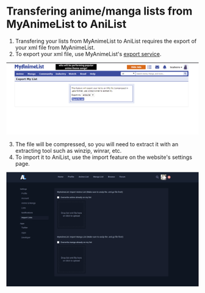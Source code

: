 # Transfering anime/manga lists from MyAnimeList to AniList

1) Transfering your lists from MyAnimeList to AniList requires the export of your xml file from MyAnimeList. <br>
2) To export your xml file, use MyAnimeList's [export service](http://myanimelist.net/panel.php?go=export).
   
![exportMyAnimeList](https://github.com/ReStartQ/Courier/blob/main/Preview/exportMyAnimeList.png)   

3) The file will be compressed, so you will need to extract it with an extracting tool such as winzip, winrar, etc.
4) To import it to AniList, use the import feature on the website's settings page. 

![importAniList](https://github.com/ReStartQ/Courier/blob/main/Preview/importAniList.png)
